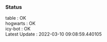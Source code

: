 ### Status


table : OK  
hogwarts : OK  
icy-bot : OK  
Latest Update : 2022-03-10 09:08:59.440105
